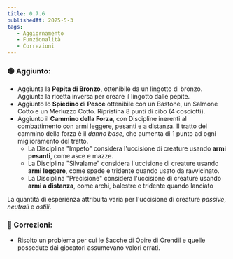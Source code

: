 ```yaml
---
title: 0.7.6
publishedAt: 2025-5-3
tags:
   - Aggiornamento
   - Funzionalità
   - Correzioni
---
```


### 🟢 Aggiunto:
- Aggiunta la **Pepita di Bronzo**, ottenibile da un lingotto di bronzo. Aggiunta la ricetta inversa per creare il lingotto dalle pepite.
- Aggiunto lo **Spiedino di Pesce** ottenibile con un Bastone, un Salmone Cotto e un Merluzzo Cotto. Ripristina 8 punti di cibo (4 cosciotti).
- Aggiunto il **Cammino della Forza**, con Discipline inerenti al combattimento con armi leggere, pesanti e a distanza. Il tratto del cammino della forza è il _danno base_, che aumenta di 1 punto ad ogni miglioramento del tratto.
  - La Disciplina "Impeto" considera l'uccisione di creature usando **armi pesanti**, come asce e mazze.
  - La Disciplina "Silvalame" considera l'uccisione di creature usando **armi leggere**, come spade e tridente quando usato da ravvicinato.
  - La Disciplina "Precisione" considera l'uccisione di creature usando **armi a distanza**, come archi, balestre e tridente quando lanciato

La quantità di esperienza attribuita varia per l'uccisione di creature _passive_, _neutrali_ e _ostili_.

### 🔵 Correzioni:
- Risolto un problema per cui le Sacche di Opire di Orendil e quelle possedute dai giocatori assumevano valori errati.